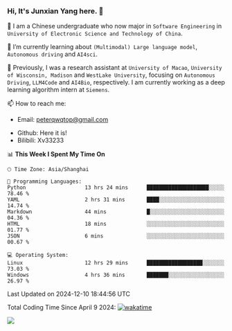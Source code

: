 ### Hi, It's Junxian Yang here. 👋

<!--
**Uestc-Young/Uestc-Young** is a ✨ _special_ ✨ repository because its `README.md` (this file) appears on your GitHub profile.

Here are some ideas to get you started:

- 🔭 I’m currently working on ...
- 🌱 I’m currently learning ...
- 👯 I’m looking to collaborate on ...
- 🤔 I’m looking for help with ...
- 💬 Ask me about ...
- 📫 How to reach me: ...
- 😄 Pronouns: ...
- ⚡ Fun fact: ...
-->
🎉 I am a Chinese undergraduate who now major in `Software Engineering` in `University of Electronic Science and Technology of China`.  
  
🌱 I’m currently learning about `(Multimodal) Large language model`, `Autonomous driving` and `AI4sci`.  

🔭 Previously, I was a research assistant at `University of Macao`, `University of Wisconsin, Madison` and `WestLake University`, focusing on `Autonomous Driving`, `LLM4Code` and `AI4Bio`, respectively. I am currently working as a deep learning algorithm intern at `Siemens`.
  
📫 How to reach me: 
   - Email: peterqwqtop@gmail.com
<!--   - Academic Page: [junxianyanguestc.github.io](https://junxianyanguestc.github.io/)-->
   - Github: Here it is!
   - Bilibili: Xv33233
     
<!--START_SECTION:waka-->
📊 **This Week I Spent My Time On** 

```text
🕑︎ Time Zone: Asia/Shanghai

💬 Programming Languages: 
Python                   13 hrs 24 mins      ████████████████████░░░░░   78.46 % 
YAML                     2 hrs 31 mins       ████░░░░░░░░░░░░░░░░░░░░░   14.74 % 
Markdown                 44 mins             █░░░░░░░░░░░░░░░░░░░░░░░░   04.36 % 
HTML                     18 mins             ░░░░░░░░░░░░░░░░░░░░░░░░░   01.77 % 
JSON                     6 mins              ░░░░░░░░░░░░░░░░░░░░░░░░░   00.67 % 

💻 Operating System: 
Linux                    12 hrs 29 mins      ██████████████████░░░░░░░   73.03 % 
Windows                  4 hrs 36 mins       ███████░░░░░░░░░░░░░░░░░░   26.97 % 
```


 Last Updated on 2024-12-10 18:44:56 UTC
<!--END_SECTION:waka-->
Total Coding Time Since April 9 2024:
[![wakatime](https://wakatime.com/badge/user/018ec14b-e820-4cd0-9355-392b716a8277.svg)](https://wakatime.com/@018ec14b-e820-4cd0-9355-392b716a8277)

![](https://visitor-badge.glitch.me/badge?page_id=Uestc-Young.readme)
